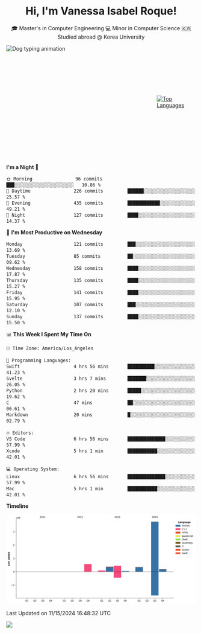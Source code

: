 <h1 align="center">Hi, I'm Vanessa Isabel Roque!</h1>

<p align="center"> 🎓 Master's in Computer Engineering 💻 Minor in Computer Science 🇰🇷 Studied abroad @ Korea University <br></p>
<div style="display: flex; justify-content: center; align-items: center;">
  <img src="https://cdn.dribbble.com/users/859807/screenshots/6284055/benny_typing_1.gif" width="400" height="300" alt="Dog typing animation">
  <a href="https://github.com/anuraghazra/github-readme-stats">
    <img src="https://github-readme-stats.vercel.app/api/top-langs/?username=vroque19" alt="Top Languages" width="400" height="300">
  </a>
</div>

 
<!--START_SECTION:waka-->
**I'm a Night 🦉** 

```text
🌞 Morning                96 commits          ███░░░░░░░░░░░░░░░░░░░░░░   10.86 % 
🌆 Daytime                226 commits         ██████░░░░░░░░░░░░░░░░░░░   25.57 % 
🌃 Evening                435 commits         ████████████░░░░░░░░░░░░░   49.21 % 
🌙 Night                  127 commits         ████░░░░░░░░░░░░░░░░░░░░░   14.37 % 
```
📅 **I'm Most Productive on Wednesday** 

```text
Monday                   121 commits         ███░░░░░░░░░░░░░░░░░░░░░░   13.69 % 
Tuesday                  85 commits          ██░░░░░░░░░░░░░░░░░░░░░░░   09.62 % 
Wednesday                158 commits         ████░░░░░░░░░░░░░░░░░░░░░   17.87 % 
Thursday                 135 commits         ████░░░░░░░░░░░░░░░░░░░░░   15.27 % 
Friday                   141 commits         ████░░░░░░░░░░░░░░░░░░░░░   15.95 % 
Saturday                 107 commits         ███░░░░░░░░░░░░░░░░░░░░░░   12.10 % 
Sunday                   137 commits         ████░░░░░░░░░░░░░░░░░░░░░   15.50 % 
```


📊 **This Week I Spent My Time On** 

```text
🕑︎ Time Zone: America/Los_Angeles

💬 Programming Languages: 
Swift                    4 hrs 56 mins       ██████████░░░░░░░░░░░░░░░   41.23 % 
Svelte                   3 hrs 7 mins        ███████░░░░░░░░░░░░░░░░░░   26.05 % 
Python                   2 hrs 20 mins       █████░░░░░░░░░░░░░░░░░░░░   19.62 % 
C                        47 mins             ██░░░░░░░░░░░░░░░░░░░░░░░   06.61 % 
Markdown                 20 mins             █░░░░░░░░░░░░░░░░░░░░░░░░   02.79 % 

🔥 Editors: 
VS Code                  6 hrs 56 mins       ██████████████░░░░░░░░░░░   57.99 % 
Xcode                    5 hrs 1 min         ███████████░░░░░░░░░░░░░░   42.01 % 

💻 Operating System: 
Linux                    6 hrs 56 mins       ██████████████░░░░░░░░░░░   57.99 % 
Mac                      5 hrs 1 min         ███████████░░░░░░░░░░░░░░   42.01 % 
```

**Timeline**

![Lines of Code chart](https://raw.githubusercontent.com/vroque19/vroque19/main/assets/bar_graph.png)


 Last Updated on 11/15/2024 16:48:32 UTC
<!--END_SECTION:waka-->
![](https://komarev.com/ghpvc/?username=vroque19&color=b2a3dc&style=flat-square)
